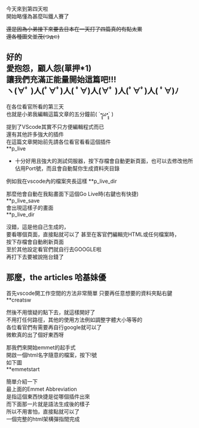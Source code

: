 今天來到第四天啦  
開始略懂為甚麼叫鐵人賽了

~~還是因為小弟接下來要去日本在一天打了四篇真的有點太累  
還各種圖文並茂(つд⊂)~~

好的  
愛抱怨，顧人怨(單押*1)  
讓我們充滿正能量開始這篇吧!!!  
ヽ(∀ﾟ )人(ﾟ∀ﾟ)人( ﾟ∀)人(∀ﾟ )人(ﾟ∀ﾟ)人( ﾟ∀)ﾉ
---

在各位看官所看的第三天  
也就是小弟我編輯這篇文章的五分鐘前( ´•̥̥̥ω•̥̥̥` )   

提到了VScode其實不只方便編輯程式而已  
還有其他許多強大的插件  
在這篇文章開始前先請各位看官看看這個插件  
**p_live

* 十分好用且強大的測試伺服器，按下存檔會自動更新頁面，也可以去修改他所佔用Port號，而且會自動幫你生成資料夾目錄

例如我在vscode內的檔案夾長這樣
**p_live_dir

那麼他會自動在我點畫面下這個Go Live時(右鍵也有快捷)  
**p_live_save  
會出現這樣子的畫面  
**p_live_dir

沒錯，這是他自己生成的，  
要看哪個頁面，直接點就可以了
甚至在客官們編輯完HTML或任何檔案時，  
按下存檔會自動刷新頁面  
至於其他設定看官們就自行去GOOGLE啦  
再打下去要被說拖台錢了

## 那麼，the articles 哈基妹優
首先vscode開工作空間的方法非常簡單
只要再任意想要的資料夾點右鍵    
**creatsw

然後不用懷疑的點下去，就這樣開好了  
不用打任何路徑，其他的使用方法例如調整字體大小等等的  
各位看官們有需要再自行google就可以了  
微軟真的出了個好東西呀  

那我們來開始emmet的起手式  
開啟一個html名字隨意的檔案，按下!號  
如下圖  
**emmetstart

簡單介紹一下  
最上面的Emmet Abbreviation  
是指這個東西快捷是從哪個插件出來  
而下面那一片就是語法生成後的樣子  
所以不用害怕，直接點就可以了  
一個完整的html架構彈指間完成  